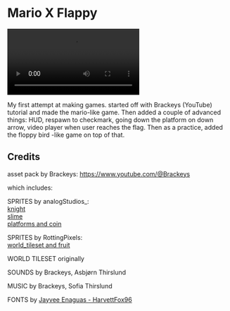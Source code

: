 # Mario X Flappy

<video controls src="demo.mp4" title="Title"></video>

My first attempt at making games. started off with Brackeys (YouTube) tutorial and made the mario-like game. Then added a couple of advanced things:
HUD, respawn to checkmark, going down the platform on down arrow, video player when user reaches the flag. Then as a practice, added the floppy bird -like game on top of that.
## Credits

asset pack by Brackeys: https://www.youtube.com/@Brackeys

which includes:     

SPRITES by analogStudios_:  
[knight](https://analogstudios.itch.io/camelot)  
[slime](https://analogstudios.itch.io/dungeonsprites)    
[platforms and coin](https://analogstudios.itch.io/four-seasons-platformer-sprites)  

SPRITES by RottingPixels:   
[world_tileset and fruit](https://rottingpixels.itch.io/four-seasons-platformer-tileset-16x16free)   

WORLD TILESET originally 

SOUNDS by Brackeys, Asbjørn Thirslund   

MUSIC by Brackeys, Sofia Thirslund  

FONTS by [Jayvee Enaguas - HarvettFox96](https://www.dafont.com/pixel-operator.font?l[]=10&l[]=1)